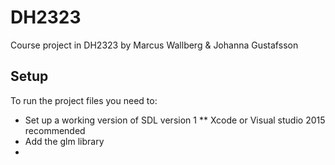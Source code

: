 # DH2323
Course project in DH2323 by Marcus Wallberg & Johanna Gustafsson
## Setup
To run the project files you need to: 
* Set up a working version of SDL version 1
** Xcode or Visual studio 2015 recommended
* Add the glm library 
* 
